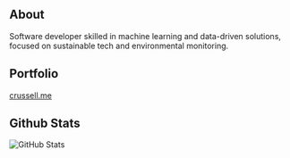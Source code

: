 ## About
Software developer skilled in machine learning and data-driven solutions, focused on sustainable tech and environmental monitoring.

## Portfolio
[crussell.me](https://crussell.me/)

## Github Stats
![GitHub Stats](https://github-readme-stats.vercel.app/api/top-langs/?username=Latseen&theme=default&show_icons=true&hide_border=true&layout=compact)
